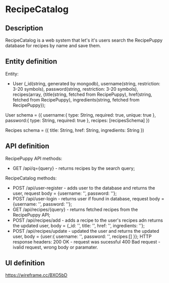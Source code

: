 # RecipeCatalog


## Description
RecipeCatalog is a web system that let's it's users search the RecipePuppy database for recipes by name and save them.

## Entity definition
Entity:
- User (_id(string, generated by mongodb), username(string, restriction: 3-20 symbols), password(string, restriction: 3-20 symbols), recipes(array, {title(string, fetched from RecipePuppy), href(string, fetched from RecipePuppy), ingredients(string, fetched from RecipePuppy});

User schema = ({
    username:{
        type: String,
        required: true,
        unique: true
    },
    password:{
        type: String,
        required: true
    },
    recipes: [recipesSchema]
    })
    
Recipes schema = ({
    title: String,
    href: String,
    ingredients: String
})

## API definition
RecipePuppy API methods:
- GET /api/q={query} - returns recipes by the search query;

RecipeCatalog methods:
- POST /api/user-register - adds user to the database and returns the user, request body = {username: '', password: ''};
- POST /api/user-login - returns user if found in database, request body = {username: '', password: ''};
- GET /api/recipes/{query} - returns fetched recipes from the RecipePuppy API;
- POST /api/recipes/add - adds a recipe to the user's recipes adn returns the updated user, body = {_id: '', title: '', href: '', ingredients: ''};
- POST /api/recipes/update - updated the user and returns the updated user, 
body = {user:{
  username: '',
  password: '',
  recipes:[]
}}; 
HTTP response headers:
200 OK - request was sucessful
400 Bad request - ivalid request, wrong body or paramater.



## UI definition
https://wireframe.cc/BXO5bD
